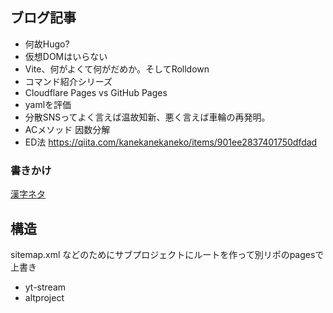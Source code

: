 ## ブログ記事

- 何故Hugo?
- 仮想DOMはいらない
- Vite、何がよくて何がだめか。そしてRolldown
- コマンド紹介シリーズ
- Cloudflare Pages vs GitHub Pages
- yamlを評価
- 分散SNSってよく言えば温故知新、悪く言えば車輪の再発明。
- ACメソッド 因数分解
- ED法
  https://qiita.com/kanekanekaneko/items/901ee2837401750dfdad

### 書きかけ

[漢字ネタ](content/blog/2024/04/japanese-without-kanji.md)

## 構造

sitemap.xml などのためにサブプロジェクトにルートを作って別リポのpagesで上書き
- yt-stream
- altproject
